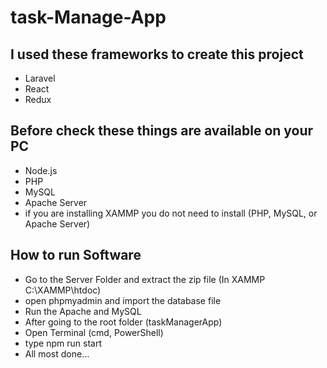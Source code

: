 # task-Manage-App

## I used these frameworks to create this project
- Laravel
- React
- Redux
## Before check these things are available on your PC
- Node.js 
- PHP
- MySQL
- Apache Server
- if you are installing XAMMP you do not need to install (PHP, MySQL, or Apache Server)
## How to run Software
- Go to the Server Folder and extract the zip file (In XAMMP C:\XAMMP\htdoc\)
- open phpmyadmin and import the database file
- Run the Apache and MySQL
- After going to the root folder (taskManagerApp)
- Open Terminal (cmd, PowerShell)
- type npm run start
- All most done...
